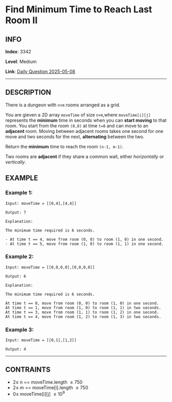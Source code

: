 # Find Minimum Time to Reach Last Room II

## INFO

**Index**: 3342

**Level**: Medium

**Link**: [Daily Question 2025-05-08](https://leetcode.com/problems/find-minimum-time-to-reach-last-room-ii/?envType=daily-question&envId=2025-05-08)

---

## DESCRIPTION

There is a dungeon with `n×m` rooms arranged as a grid.

You are gieven a 2D array `moveTime` of size `n×m`,where `moveTime[i][j]` represents the **minimum** time in seconds when you can **start moving** to that room. You start from the room `(0,0)` at time `t=0` and can move to an **adjacent** room. Moving between adjacent rooms takes one second for one move and two seconds for the next, **alternating** between the two.

Return the **minimum** time to reach the room `(n-1, m-1)`.

Two rooms are **adjacent** if they share a common wall, either *horizontally* or *vertically*.

## EXAMPLE
### Example 1:

    Input: moveTime = [[0,4],[4,4]]

    Output: 7

    Explanation:

    The minimum time required is 6 seconds.

    - At time t == 4, move from room (0, 0) to room (1, 0) in one second.
    - At time t == 5, move from room (1, 0) to room (1, 1) in one second.

### Example 2:

    Input: moveTime = [[0,0,0,0],[0,0,0,0]]

    Output: 6

    Explanation:

    The minimum time required is 6 seconds.

    At time t == 0, move from room (0, 0) to room (1, 0) in one second.
    At time t == 1, move from room (1, 0) to room (1, 1) in two seconds.
    At time t == 3, move from room (1, 1) to room (1, 2) in one second.
    At time t == 4, move from room (1, 2) to room (1, 3) in two seconds.

### Example 3:

    Input: moveTime = [[0,1],[1,2]]

    Output: 4
---

## CONTRAINTS

- $2 \leq$ n == moveTime.length $\leq 750$
- $2 \leq$ m == moveTime[i].length $\leq 750$
- $0 \leq$ moveTime[i][j] $\leq 10^9$